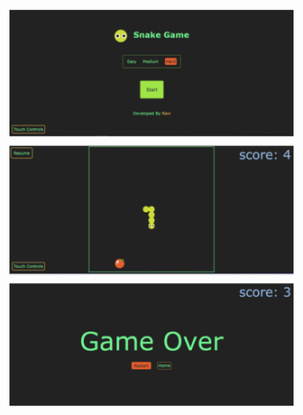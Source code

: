 ![Snake Game Screenshot](./images/ss2.JPG)

![Snake Game Screenshot](./images/ss3.JPG)

![Snake Game Screenshot](./images/ss1.JPG)